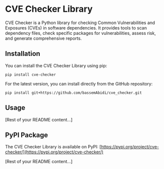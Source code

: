 # CVE Checker Library

CVE Checker is a Python library for checking Common Vulnerabilities and Exposures (CVEs) in software dependencies. It provides tools to scan dependency files, check specific packages for vulnerabilities, assess risk, and generate comprehensive reports.

## Installation

You can install the CVE Checker Library using pip:

```
pip install cve-checker
```

For the latest version, you can install directly from the GitHub repository:

```
pip install git+https://github.com/bassemAbidi/cve_checker.git
```

## Usage

[Rest of your README content...]

## PyPI Package

The CVE Checker Library is available on PyPI: [https://pypi.org/project/cve-checker/](https://pypi.org/project/cve-checker/)

[Rest of your README content...]
